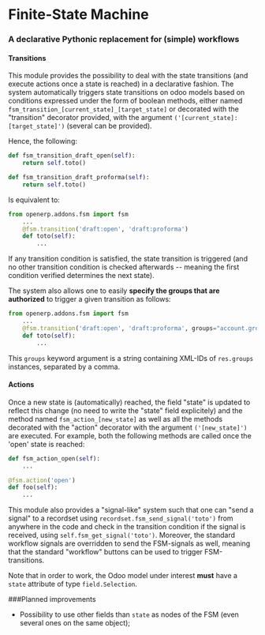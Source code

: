 # Finite-State Machine

### A declarative Pythonic replacement for (simple) workflows

#### Transitions

This module provides the possibility to deal with the state transitions (and execute actions once a state is reached) in a declarative fashion. The system automatically triggers state transitions on odoo models based on conditions expressed under the form of boolean methods, either named `fsm_transition_[current_state]_[target_state]` or decorated with the "transition" decorator provided, with the argument `('[current_state]:[target_state]')` (several can be provided).

Hence, the following:

```python
def fsm_transition_draft_open(self):
    return self.toto()

def fsm_transition_draft_proforma(self):
    return self.toto()
```

Is equivalent to:

```python
from openerp.addons.fsm import fsm
    ...
    @fsm.transition('draft:open', 'draft:proforma')
    def toto(self):
        ...
```

If any transition condition is satisfied, the state transition is triggered (and no other transition condition is checked afterwards -- meaning the first condition verified determines the next state).

The system also allows one to easily **specify the groups that are authorized** to trigger a given transition as follows:

```python
from openerp.addons.fsm import fsm
    ...
    @fsm.transition('draft:open', 'draft:proforma', groups="account.group_account_manager")
    def toto(self):
        ...
```

This `groups` keyword argument is a string containing XML-IDs of `res.groups` instances, separated by a comma.

#### Actions

Once a new state is (automatically) reached, the field "state" is updated to reflect this change (no need to write the "state" field explicitely) and the method named `fsm_action_[new_state]` as well as all the methods decorated with the "action" decorator with the argument `('[new_state]')` are executed. For example, both the following methods are called once the 'open' state is reached:

```python
def fsm_action_open(self):
    ...

@fsm.action('open')
def foo(self):
    ...
```

This module also provides a "signal-like" system such that one can "send a signal" to a recordset using `recordset.fsm_send_signal('toto')` from anywhere in the code and check in the transition condition if the signal is received, using `self.fsm_get_signal('toto')`. Moreover, the standard workflow signals are overridden to send the FSM-signals as well, meaning that the standard "workflow" buttons can be used to trigger FSM-transitions.

Note that in order to work, the Odoo model under interest **must** have a `state` attribute of type `field.Selection`.

###Planned improvements
* Possibility to use other fields than `state` as nodes of the FSM (even several ones on the same object);

